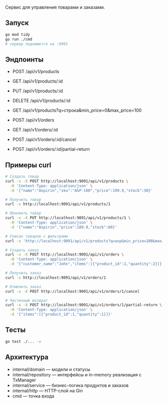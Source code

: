 Сервис для управления товарами и заказами.

## Запуск

```bash
go mod tidy
go run ./cmd
# сервер поднимется на :9091
```

## Эндпоинты

- POST /api/v1/products
- GET /api/v1/products/:id
- PUT /api/v1/products/:id
- DELETE /api/v1/products/:id
- GET /api/v1/products?q=строка&min_price=0&max_price=100

- POST /api/v1/orders
- GET /api/v1/orders/:id
- POST /api/v1/orders/:id/cancel
- POST /api/v1/orders/:id/partial-return

## Примеры curl

```bash
# Создать товар
curl -s -X POST http://localhost:9091/api/v1/products \
  -H 'Content-Type: application/json' \
  -d '{"name":"Aspirin","sku":"ASP-100","price":199.9,"stock":50}'

# Получить товар
curl -s http://localhost:9091/api/v1/products/1

# Обновить товар
curl -s -X PUT http://localhost:9091/api/v1/products/1 \
  -H 'Content-Type: application/json' \
  -d '{"name":"Aspirin","price":189.9,"stock":60}'

# Список товаров с фильтрами
curl -s 'http://localhost:9091/api/v1/products?q=asp&min_price=100&max_price=200'

# Создать заказ
curl -s -X POST http://localhost:9091/api/v1/orders \
  -H 'Content-Type: application/json' \
  -d '{"customer_name":"John","items":[{"product_id":1,"quantity":2}]}'

# Получить заказ
curl -s http://localhost:9091/api/v1/orders/1

# Отменить заказ
curl -s -X POST http://localhost:9091/api/v1/orders/1/cancel

# Частичный возврат
curl -s -X POST http://localhost:9091/api/v1/orders/1/partial-return \
  -H 'Content-Type: application/json' \
  -d '{"items":[{"product_id":1,"quantity":1}]}'
```

## Тесты

```bash
go test ./... -v
```

## Архитектура

- internal/domain — модели и статусы
- internal/repository — интерфейсы и in-memory реализация с TxManager
- internal/service — бизнес-логика продуктов и заказов
- internal/http — HTTP-слой на Gin
- cmd — точка входа


